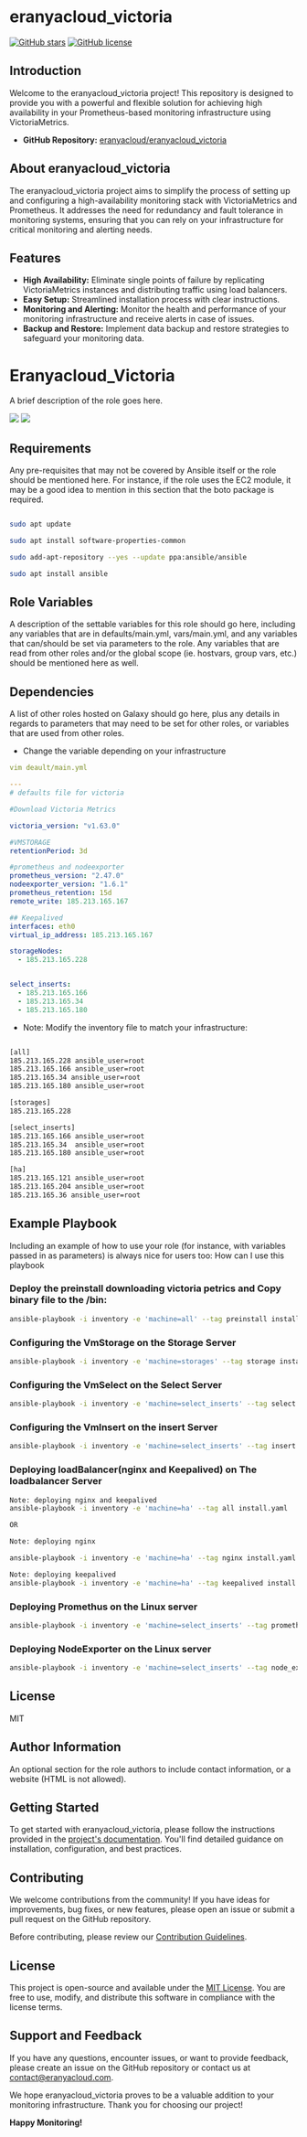 # eranyacloud_victoria

[![GitHub stars](https://img.shields.io/github/stars/eranyacloud/eranyacloud_victoria.svg?style=social&label=Stars)](https://github.com/eranyacloud/eranyacloud_victoria)
[![GitHub license](https://img.shields.io/github/license/eranyacloud/eranyacloud_victoria.svg)](https://github.com/eranyacloud/eranyacloud_victoria/blob/main/LICENSE)

## Introduction

Welcome to the eranyacloud_victoria project! This repository is designed to provide you with a powerful and flexible solution for achieving high availability in your Prometheus-based monitoring infrastructure using VictoriaMetrics.

- **GitHub Repository:** [eranyacloud/eranyacloud_victoria](https://github.com/eranyacloud/eranyacloud_victoria)

## About eranyacloud_victoria

The eranyacloud_victoria project aims to simplify the process of setting up and configuring a high-availability monitoring stack with VictoriaMetrics and Prometheus. It addresses the need for redundancy and fault tolerance in monitoring systems, ensuring that you can rely on your infrastructure for critical monitoring and alerting needs.

## Features

- **High Availability:** Eliminate single points of failure by replicating VictoriaMetrics instances and distributing traffic using load balancers.
- **Easy Setup:** Streamlined installation process with clear instructions.
- **Monitoring and Alerting:** Monitor the health and performance of your monitoring infrastructure and receive alerts in case of issues.
- **Backup and Restore:** Implement data backup and restore strategies to safeguard your monitoring data.

Eranyacloud_Victoria
=========

A brief description of the role goes here.


<img src="./img/1.png"/>



<img src="./img/Cluster-VictoriaMetrics_cluster-scheme.png"/>

Requirements
------------

Any pre-requisites that may not be covered by Ansible itself or the role should be mentioned here. For instance, if the role uses the EC2 module, it may be a good idea to mention in this section that the boto package is required.
```bash

sudo apt update

sudo apt install software-properties-common

sudo add-apt-repository --yes --update ppa:ansible/ansible

sudo apt install ansible
```
Role Variables
--------------

A description of the settable variables for this role should go here, including any variables that are in defaults/main.yml, vars/main.yml, and any variables that can/should be set via parameters to the role. Any variables that are read from other roles and/or the global scope (ie. hostvars, group vars, etc.) should be mentioned here as well.

Dependencies
------------

A list of other roles hosted on Galaxy should go here, plus any details in regards to parameters that may need to be set for other roles, or variables that are used from other roles.
* Change the variable depending on your infrastructure

```yml
vim deault/main.yml

---
# defaults file for victoria

#Download Victoria Metrics

victoria_version: "v1.63.0"

#VMSTORAGE
retentionPeriod: 3d

#prometheus and nodeexporter
prometheus_version: "2.47.0"
nodeexporter_version: "1.6.1"
prometheus_retention: 15d
remote_write: 185.213.165.167

## Keepalived
interfaces: eth0
virtual_ip_address: 185.213.165.167

storageNodes:
  - 185.213.165.228


select_inserts:
  - 185.213.165.166
  - 185.213.165.34
  - 185.213.165.180

```
* Note: Modify the inventory file to match your infrastructure:

```bash

[all]
185.213.165.228 ansible_user=root
185.213.165.166 ansible_user=root
185.213.165.34 ansible_user=root
185.213.165.180 ansible_user=root

[storages]
185.213.165.228

[select_inserts]
185.213.165.166 ansible_user=root
185.213.165.34  ansible_user=root
185.213.165.180 ansible_user=root

[ha]
185.213.165.121 ansible_user=root
185.213.165.204 ansible_user=root
185.213.165.36 ansible_user=root

```
Example Playbook
----------------

Including an example of how to use your role (for instance, with variables passed in as parameters) is always nice for users too:
How can I use this playbook

### Deploy the preinstall downloading victoria petrics and Copy binary file to the /bin:

```bash
ansible-playbook -i inventory -e 'machine=all' --tag preinstall install.yaml

```
### Configuring the VmStorage on the Storage Server

```bash
ansible-playbook -i inventory -e 'machine=storages' --tag storage install.yaml
```
### Configuring the VmSelect on the Select Server

```bash
ansible-playbook -i inventory -e 'machine=select_inserts' --tag select install.yaml
```


### Configuring the VmInsert on the insert Server

```bash
ansible-playbook -i inventory -e 'machine=select_inserts' --tag insert install.yaml
```

### Deploying loadBalancer(nginx and Keepalived) on The loadbalancer Server

```bash
Note: deploying nginx and keepalived
ansible-playbook -i inventory -e 'machine=ha' --tag all install.yaml 

OR

Note: deploying nginx

ansible-playbook -i inventory -e 'machine=ha' --tag nginx install.yaml

Note: deploying keepalived
ansible-playbook -i inventory -e 'machine=ha' --tag keepalived install.yaml

```

### Deploying Promethus on the Linux server

```bash
ansible-playbook -i inventory -e 'machine=select_inserts' --tag prometheus install.yaml

```

### Deploying NodeExporter on the Linux server

```bash
ansible-playbook -i inventory -e 'machine=select_inserts' --tag node_exporter install.yaml

```

License
-------
MIT

Author Information
------------------

An optional section for the role authors to include contact information, or a website (HTML is not allowed).

## Getting Started

To get started with eranyacloud_victoria, please follow the instructions provided in the [project's documentation](https://github.com/eranyacloud/eranyacloud_victoria/blob/main/README.md). You'll find detailed guidance on installation, configuration, and best practices.

## Contributing

We welcome contributions from the community! If you have ideas for improvements, bug fixes, or new features, please open an issue or submit a pull request on the GitHub repository.

Before contributing, please review our [Contribution Guidelines](https://github.com/eranyacloud/eranyacloud_victoria/blob/main/CONTRIBUTING.md).

## License

This project is open-source and available under the [MIT License](https://github.com/eranyacloud/eranyacloud_victoria/blob/main/LICENSE). You are free to use, modify, and distribute this software in compliance with the license terms.

## Support and Feedback

If you have any questions, encounter issues, or want to provide feedback, please create an issue on the GitHub repository or contact us at [contact@eranyacloud.com](mailto:contact@eranyacloud.com).

We hope eranyacloud_victoria proves to be a valuable addition to your monitoring infrastructure. Thank you for choosing our project!

**Happy Monitoring!**

